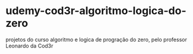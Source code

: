 # udemy-cod3r-algoritmo-logica-do-zero
 projetos do curso algoritmo e logica de progração do zero, pelo professor Leonardo da Cod3r
